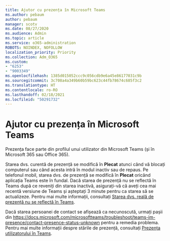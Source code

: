 ```yaml
---
title: Ajutor cu prezența în Microsoft Teams
ms.author: pebaum
author: pebaum
manager: scotv
ms.date: 08/27/2020
ms.audience: Admin
ms.topic: article
ms.service: o365-administration
ROBOTS: NOINDEX, NOFOLLOW
localization_priority: Priority
ms.collection: Adm_O365
ms.custom:
- "6253"
- "9003349"
ms.openlocfilehash: 1385d015052ccc9c056cdb9e6a45e86177031c9b
ms.sourcegitcommit: 3c708a4a349b60b59bc623c44fb78674c685f3c2
ms.translationtype: HT
ms.contentlocale: ro-RO
ms.lasthandoff: 02/18/2021
ms.locfileid: "50291732"
---
```

# <a name="help-with-presence-in-microsoft-teams"></a>Ajutor cu prezența în Microsoft Teams

Prezența face parte din profilul unui utilizator din Microsoft Teams (și în Microsoft 365 sau Office 365). 

Starea dvs. curentă de prezență se modifică în  **Plecat**  atunci când vă blocați computerul sau când acesta intră în modul inactiv sau de repaus. Pe telefonul mobil, starea dvs. de prezență se modifică în **Plecat**  oricând aplicația Teams este în fundal. Dacă starea de prezență nu se reflectă în Teams după ce reveniți din starea inactivă, asigurați-vă că aveți cea mai recentă versiune de Teams și așteptați 3 minute pentru ca starea să se actualizeze. Pentru mai multe informații, consultați [Starea dvs. reală de prezență nu se reflectă în Teams](https://docs.microsoft.com/microsoftteams/troubleshoot/teams-im-presence/presence-not-show-actual-status).

Dacă starea persoanei de contact se afișează ca necunoscută, urmați pașii din https://docs.microsoft.com/microsoftteams/troubleshoot/teams-im-presence/contact-presence-status-unknown pentru a remedia problema.
Pentru mai multe informații despre stările de prezență, consultați [Prezența utilizatorului în Teams](https://docs.microsoft.com/microsoftteams/presence-admins).

